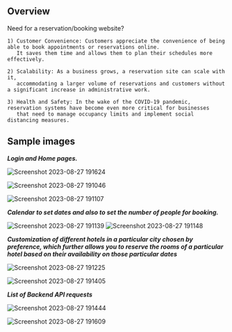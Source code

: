 ## Overview

Need for a reservation/booking website?

    1) Customer Convenience: Customers appreciate the convenience of being able to book appointments or reservations online. 
       It saves them time and allows them to plan their schedules more effectively.
       
    2) Scalability: As a business grows, a reservation site can scale with it, 
       accommodating a larger volume of reservations and customers without a significant increase in administrative work. 
       
    3) Health and Safety: In the wake of the COVID-19 pandemic, reservation systems have become even more critical for businesses
       that need to manage occupancy limits and implement social distancing measures.






## Sample images

___Login and Home pages.___ 

![Screenshot 2023-08-27 191624](https://github.com/Adi-070/lastMinute/assets/111191321/e62d54b8-a92b-4b72-9359-88fb7f34cf35)


![Screenshot 2023-08-27 191046](https://github.com/Adi-070/lastMinute/assets/111191321/c40d3932-dd19-4e0f-8e40-e0a952ddc870)




![Screenshot 2023-08-27 191107](https://github.com/Adi-070/lastMinute/assets/111191321/82657829-e8e7-4205-9d48-2e1c72ce8ba5)


___Calendar to set dates and also to set the number of people for booking.___

![Screenshot 2023-08-27 191139](https://github.com/Adi-070/lastMinute/assets/111191321/682038ea-0563-48db-8c7c-23f68cb1c068)          ![Screenshot 2023-08-27 191148](https://github.com/Adi-070/lastMinute/assets/111191321/1e228e5c-6b20-4445-a862-7bb4276ff9a6)





___Customization of different hotels in a particular city chosen by preference, which further allows you to reserve the rooms of a particular hotel based on their availability on those particular dates___

![Screenshot 2023-08-27 191225](https://github.com/Adi-070/lastMinute/assets/111191321/2af1b2f1-e461-4ef6-9bc7-fc905d729570)

![Screenshot 2023-08-27 191405](https://github.com/Adi-070/lastMinute/assets/111191321/5b1bbb94-d33e-48c0-869a-e573c399e8a0)

___List of Backend API requests___







![Screenshot 2023-08-27 191444](https://github.com/Adi-070/lastMinute/assets/111191321/de7fac08-b2b9-4fe5-8146-68ab46082d13)



![Screenshot 2023-08-27 191609](https://github.com/Adi-070/lastMinute/assets/111191321/6ba9f25c-2b33-4769-b7d5-8f9b9b396cc6)



